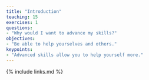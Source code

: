 ```yaml
---
title: "Introduction"
teaching: 15
exercises: 1
questions:
- "Why would I want to advance my skills?"
objectives:
- "Be able to help yourselves and others."
keypoints:
- "Advanced skills allow you to help yourself more."
---
```




{% include links.md %}

